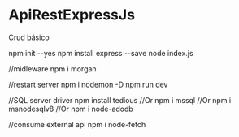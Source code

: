 # ApiRestExpressJs
Crud básico

npm init --yes
npm install express --save
node index.js

//midleware
npm i morgan

//restart server
npm i nodemon -D
npm run dev

//SQL server driver
npm install tedious
//Or
npm i mssql
//Or
npm i msnodesqlv8
//Or
npm i node-adodb

//consume external api
npm i node-fetch